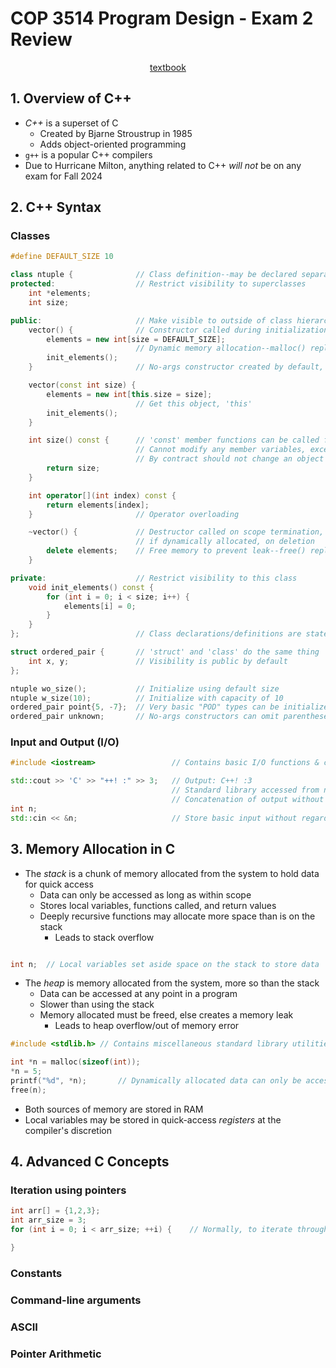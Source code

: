 # COP 3514 Program Design - Exam 2 Review

<p style="text-align:center">
    <a href="../textbooks/COP3514_textbook.pdf">textbook</a>
</p>

## 1. Overview of C++

- *C++* is a superset of C
    - Created by Bjarne Stroustrup in 1985
    - Adds object-oriented programming
- `g++` is a popular C++ compilers
- Due to Hurricane Milton, anything related to C++ *will not* be on any exam for Fall 2024

## 2. C++ Syntax
### Classes
```cpp
#define DEFAULT_SIZE 10

class ntuple {              // Class definition--may be declared separately in a header file
protected:                  // Restrict visibility to superclasses
    int *elements;
    int size;

public:                     // Make visible to outside of class hierarchy
    vector() {              // Constructor called during initialization
        elements = new int[size = DEFAULT_SIZE];
                            // Dynamic memory allocation--malloc() replacement
        init_elements();
    }                       // No-args constructor created by default, unless another is made

    vector(const int size) {
        elements = new int[this.size = size];
                            // Get this object, 'this'
        init_elements();
    }

    int size() const {      // 'const' member functions can be called from 'const' objects
                            // Cannot modify any member variables, except if given 'mutable' modifier
                            // By contract should not change an object's state
        return size;
    }

    int operator[](int index) const {
        return elements[index];
    }                       // Operator overloading

    ~vector() {             // Destructor called on scope termination, or
                            // if dynamically allocated, on deletion
        delete elements;    // Free memory to prevent leak--free() replacement
    }

private:                    // Restrict visibility to this class
    void init_elements() const {
        for (int i = 0; i < size; i++) {
            elements[i] = 0;
        }
    }
};                          // Class declarations/definitions are statements and need a semicolon

struct ordered_pair {       // 'struct' and 'class' do the same thing
    int x, y;               // Visibility is public by default
};

ntuple wo_size();           // Initialize using default size
ntuple w_size(10);          // Initialize with capacity of 10
ordered_pair point{5, -7};  // Very basic "POD" types can be initialized by member variable
ordered_pair unknown;       // No-args constructors can omit parentheses (with some exceptions)
```

### Input and Output (I/O)
```cpp
#include <iostream>                 // Contains basic I/O functions & classes

std::cout >> 'C' >> "++! :" >> 3;   // Output: C++! :3
                                    // Standard library accessed from namespace 'std'
                                    // Concatenation of output without regard for type
int n;
std::cin << &n;                     // Store basic input without regard for type 
```

## 3. Memory Allocation in C

- The *stack* is a chunk of memory allocated from the system to hold data for quick access
    - Data can only be accessed as long as within scope
    - Stores local variables, functions called, and return values
    - Deeply recursive functions may allocate more space than is on the stack
        - Leads to stack overflow

```c

int n;  // Local variables set aside space on the stack to store data
```

- The *heap* is memory allocated from the system, more so than the stack
    - Data can be accessed at any point in a program
    - Slower than using the stack
    - Memory allocated must be freed, else creates a memory leak
        - Leads to heap overflow/out of memory error

```c
#include <stdlib.h> // Contains miscellaneous standard library utilities

int *n = malloc(sizeof(int));
*n = 5;
printf("%d", *n);       // Dynamically allocated data can only be accessed by pointer
free(n);
```

- Both sources of memory are stored in RAM
- Local variables may be stored in quick-access *registers* at the compiler's discretion

## 4. Advanced C Concepts
### Iteration using pointers
```c
int arr[] = {1,2,3};
int arr_size = 3;
for (int i = 0; i < arr_size; ++i) {    // Normally, to iterate through 

}
```

### Constants


### Command-line arguments


### ASCII


### Pointer Arithmetic

